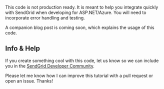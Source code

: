 This code is not production ready. It is meant to help you integrate quickly with SendGrid when developing for ASP.NET/Azure. You will need to incorporate error handling and testing. 

A companion blog post is coming soon, which explains the usage of this code.

## Info & Help

If you create something cool with this code, let us know so we can include you in the [SendGrid Developer Community](http://sendgrid.com/developers/developers).

Please let me know how I can improve this tutorial with a pull request or open an issue. Thanks! 
